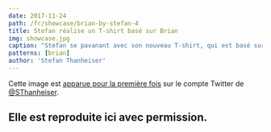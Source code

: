 ```yaml
---
date: 2017-11-24
path: /fr/showcase/brian-by-stefan-4
title: Stefan réalise un T-shirt basé sur Brian
img: showcase.jpg
caption: "Stefan se pavanant avec son nouveau T-shirt, qui est basé sur le patron de base Brian."
patterns: [brian]
author: 'Stefan Thanheiser'
---
```


Cette image est [apparue pour la première fois](https://twitter.com/SThanheiser/status/933942463332536320)
sur le compte Twitter de [@SThanheiser](https://twitter.com/SThanheiser).

Elle est reproduite ici avec permission.
---
